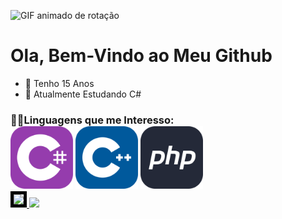 ![GIF animado de rotação](https://im4.ezgif.com/tmp/ezgif-4-49783a61dc.png)
# Ola, Bem-Vindo ao Meu Github
- 🫠 Tenho 15 Anos
- 📖 Atualmente Estudando C#
<h3>  👨‍💻Linguagens que me Interesso: <br>
<div>
  
  <img width="100" height="100" src="https://github.com/tandpfun/skill-icons/blob/main/icons/CS.svg">
  <img width="100" height="100" src="https://github.com/tandpfun/skill-icons/blob/main/icons/CPP.svg">
  <img src= "https://github.com/tandpfun/skill-icons/blob/main/icons/PHP-Dark.svg" width="100" height="100"> 
  
<div>
  
<div> 
  <a href="https://www.youtube.com/@ryanwards" target="_blank"><img src="https://img.shields.io/badge/YouTube-FF0000?style=for-the-badge&logo=youtube&logoColor=white" target="_blank" style="border:5px solid black"/a>
  <a href="https://instagram.com/ryan.vicente_" target="_blank"><img src="https://img.shields.io/badge/-Instagram-%23E4405F?style=for-the-badge&logo=instagram&logoColor=white" target="_blank"></a>
</div>
